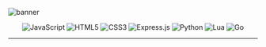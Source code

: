 ![banner](https://user-images.githubusercontent.com/75091300/171913307-8f144c33-7e77-42e0-a9b6-393a6ec87446.png)

<p align=center><img src="https://img.shields.io/badge/javascript-%23323330.svg?style=for-the-badge&amp;logo=javascript&amp;logoColor=%23F7DF1E" alt="JavaScript">
<img src="https://img.shields.io/badge/html5-%23E34F26.svg?style=for-the-badge&amp;logo=html5&amp;logoColor=white" alt="HTML5">
<img src="https://img.shields.io/badge/css3-%231572B6.svg?style=for-the-badge&amp;logo=css3&amp;logoColor=white" alt="CSS3">
<img src="https://img.shields.io/badge/express.js-%23404d59.svg?style=for-the-badge&amp;logo=express&amp;logoColor=%2361DAFB" alt="Express.js">
<img src="https://img.shields.io/badge/python-3670A0?style=for-the-badge&amp;logo=python&amp;logoColor=ffdd54" alt="Python">
<img src="https://img.shields.io/badge/lua-%232C2D72.svg?style=for-the-badge&amp;logo=lua&amp;logoColor=white" alt="Lua">
<img src="https://img.shields.io/badge/go-%2300ADD8.svg?style=for-the-badge&amp;logo=go&amp;logoColor=white" alt="Go"></p>

---

<p align=center><img src="https://komarev.com/ghpvc/?username=Mewzax&amp;color=blue&amp;style=for-the-badge" alt="">
<img src="https://img.shields.io/github/stars/Mewzax?style=for-the-badge&amp;?affiliations=OWNER%2CCOLLABORATOR" alt=""></p>
